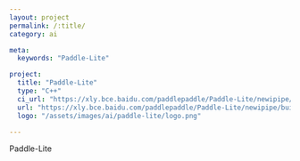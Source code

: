```yaml
---
layout: project
permalink: /:title/
category: ai

meta:
  keywords: "Paddle-Lite"

project:
  title: "Paddle-Lite"
  type: "C++"
  ci_url: "https://xly.bce.baidu.com/paddlepaddle/Paddle-Lite/newipipe/builds/14765?module=github/PaddlePaddle/Paddle-Lite&pipeline=ARMLinux-CPU&branch=branches"
  url: "https://xly.bce.baidu.com/paddlepaddle/Paddle-Lite/newipipe/builds/14765?module=github/PaddlePaddle/Paddle-Lite&pipeline=ARMLinux-CPU&branch=branches"
  logo: "/assets/images/ai/paddle-lite/logo.png"

---
```

<p>Paddle-Lite</p>
